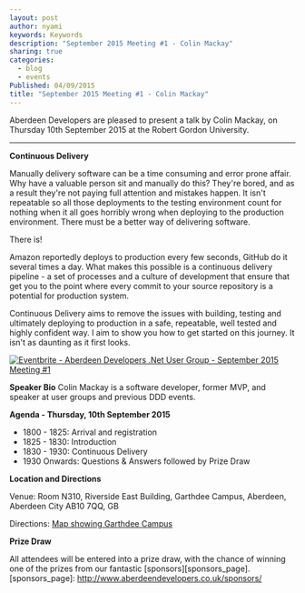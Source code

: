 ```yaml
---
layout: post
author: nyami
keywords: Keywords
description: "September 2015 Meeting #1 - Colin Mackay"
sharing: true
categories:
  - blog
  - events
Published: 04/09/2015
title: "September 2015 Meeting #1 - Colin Mackay"
---
```


Aberdeen Developers are pleased to present a talk by Colin Mackay, on Thursday 10th September 2015 at the Robert Gordon University.

***

**Continuous Delivery**

Manually delivery software can be a time consuming and error prone affair. Why have a valuable person sit and manually do this? They're bored, and as a result they're not paying full attention and mistakes happen. It isn't repeatable so all those deployments to the testing environment count for nothing when it all goes horribly wrong when deploying to the production environment. There must be a better way of delivering software.

There is!

Amazon reportedly deploys to production every few seconds, GitHub do it several times a day. What makes this possible is a continuous delivery pipeline - a set of processes and a culture of development that ensure that get you to the point where every commit to your source repository is a potential for production system.

Continuous Delivery aims to remove the issues with building, testing and ultimately deploying to production in a safe, repeatable, well tested and highly confident way. I aim to show you how to get started on this journey. It isn't as daunting as it first looks.

[![Eventbrite - Aberdeen Developers .Net User Group - September 2015 Meeting #1](https://www.eventbrite.com/custombutton?eid=11987778769)](http://www.eventbrite.com/e/aberdeen-developers-net-user-group-september-2015-meeting-1-tickets-18308101023?aff=blog)

**Speaker Bio**
Colin Mackay is a software developer, former MVP, and speaker at user groups and previous DDD events.

**Agenda - Thursday,  10th September 2015**
+ 1800 - 1825: Arrival and registration
+ 1825 - 1830: Introduction
+ 1830 - 1930: Continuous Delivery
+ 1930 Onwards: Questions &amp; Answers followed by Prize Draw

**Location and Directions**

Venue: Room N310, Riverside East Building, Garthdee Campus, Aberdeen, Aberdeen City AB10 7QQ, GB

Directions: [Map showing Garthdee Campus](https://maps.google.co.uk/maps?q=Faculty+of+Health+%26+Social+Care,+Garthdee+Campus,+Aberdeen,+Aberdeen+City+AB10+7QG,+GB&hl=en&ll=57.119317,-2.136133&spn=0.004165,0.012413&sll=57.746995,-4.687341&sspn=8.392957,25.422363&hq=Faculty+of+Health+%26+Social+Care,+Garthdee+Campus,&hnear=AB10+7QG,+United+Kingdom&t=m&z=17&iwloc=A)

**Prize Draw**

All attendees will be entered into a prize draw, with the chance of winning one of the prizes from our fantastic [sponsors][sponsors_page].
[sponsors_page]: http://www.aberdeendevelopers.co.uk/sponsors/

